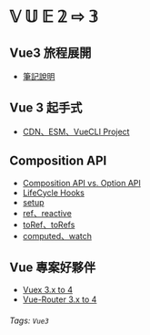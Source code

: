 𝕍 𝕌 𝔼 𝟚 ⇨ 𝟛
===

Vue3 旅程展開
---
- [筆記說明](https://hackmd.io/80k0rHc-Q_aYMWRa2LkR7A)

Vue 3 起手式
---
- [CDN、ESM、VueCLI Project](https://hackmd.io/RGQGEf5hS5elESg-mH-ylA)

Composition API
---    
   
- [Composition API vs. Option API](https://hackmd.io/yVoagJvjReCUvZffussNDA)
- [LifeCycle Hooks](https://hackmd.io/kolNkXeEREymq6C_Q9VhNg)
- [setup](https://hackmd.io/0VyHqZq5T1mmVkGsH85hFw)
- [ref、reactive](https://hackmd.io/sBY0gw2QS4WoeeXZo5ZirA)
- [toRef、toRefs](https://hackmd.io/CA2R25-TQ4qA39xgW3LvMg)
- [computed、watch](https://hackmd.io/cSguOL2tR2up54SEt4Lbiw)

Vue 專案好夥伴
---    
- [Vuex 3.x to 4](https://hackmd.io/1TrXVi0-RYKHVweq9H-FCg)
- [Vue-Router 3.x to 4](https://hackmd.io/kBUNh7AqShWJk8rM1LOllw)

######  Tags: `Vue3`